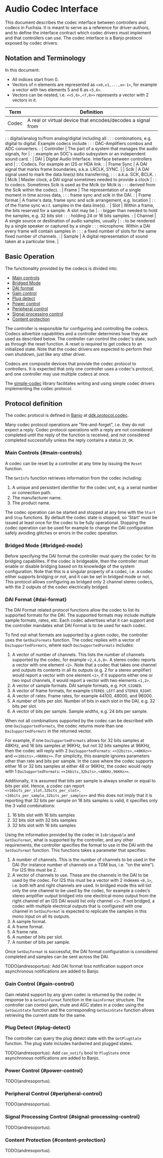 # Audio Codec Interface

This document describes the codec interface between controllers and codecs in
Fuchsia. It is meant to serve as a reference for driver-authors, and to define
the interface contract which codec drivers must implement and that controllers
can use. The codec interface is a Banjo protocol exposed by codec drivers.

## Notation and Terminology

In this document:

-   All indices start from 0.
-   Vectors of n elements are represented as `<x0,x1,...,xn-1>`, for example a
    vector with two elements 5 and 6 as `<5,6>`.
-   Vectors can be nested, i.e. `<<5,6>,<7,8>>` represents a vector with 2
    vectors in it.

| Term         | Definition                                                     |
| ----------   | -------------------------------------------------------------- |
| Codec        | A real or virtual device that encodes/decodes a signal from    |
:              : digital/analog to/from analog/digital including all            :
:              : combinations, e.g. digital to digital. Example codecs include  :
:              : DAC-Amplifiers combos and ADC converters.                      :
| Controller   | The part of a system that manages the audio signals, for       |
:              : example an SOC's audio subsystem or an independent sound card. :
| DAI          | Digital Audio Interface. Interface between controllers and     |
:              : Codecs. For example an I2S or HDA link.                        :
| Frame Sync   | A DAI signal that marks frame boundaries, a.k.a. LRCLK, SYNC.  |
| Sclk         | A DAI signal used to mark the data line(s) bits transferring,  :
:              : a.k.a. SCK, BCLK.                                              :
| Mclk         | Master clock, a DAI signal sometimes needed to provide a clock |
:              : to codecs. Sometimes Sclk is used as the Mclk (or Mclk is      :
:              : derived from the Sclk within the codec).                       :
| Frame        | The representation of a single moment in time across data,     :
:              : frame sync and sclk in the DAI.                                :
| Frame format | A frame's data, frame sync and sclk arrangement, e.g. location |
:              : of the frame sync w.r.t. samples in the data line(s).          :
| Slot         | Within a frame, the bits reserved for a sample. A slot may be  |
:              : bigger than needed to hold the samples, e.g. 32 bits slot      :
:              : holding 24 or 16 bits samples.                                 :
| Channel      | A single source or destination of audio samples, usually       |
:              : to be rendered by a single speaker or captured by a single     :
:              : microphone. Within a DAI every frame will contain samples in   :
:              : a fixed number of slots for the same fixed number of channels. :
| Sample       | A digital representation of sound taken at a particular time.  |

## Basic Operation

The functionality provided by the codecs is divided into:

-   [Main controls](#main-controls)
-   [Bridged Mode](#bridged-mode)
-   [DAI format](#dai-format)
-   [Gain control](#gain-control)
-   [Plug detect](#plug-detect)
-   [Power control](#power-control)
-   [Peripheral control](#peripheral-control)
-   [Signal processing control](#signal-processing-control)
-   [Content protection](#content-protection)

The controller is responsible for configuring and controlling the codecs. Codecs
advertize capabilities and a controller determines how they are used as
described below. The controller can control the codec's state, such as through the
reset function. A reset is required to get codecs to an initialized state.
Note that the codec drivers are expected to perform their own shutdown, just like
any other driver.

Codecs are composite devices that provide the codec protocol to controllers. It
is expected that only one controller uses a codec's protocol, and one controller
may use multiple codecs at once.

The [simple-codec](/src/media/audio/lib/simple-codec/README.md) library facilitates
writing and using simple codec drivers implementing the codec protocol.

## Protocol definition

The codec protocol is defined in [Banjo](/docs/development/drivers/banjo-tutorial.md) at
[ddk.protocol.codec](/sdk/banjo/ddk.protocol.codec/codec.banjo).

Many codec protocol operations are "fire-and-forget", i.e. they do not expect a
reply. Codec protocol operations with a reply are not considered completed until
the reply of the function is received, and not considered completed successfully
unless the reply contains a status `ZX_OK`.

### Main Controls {#main-controls}

A codec can be reset by a controller at any time by issuing the `Reset`
function.

The `GetInfo` function retrieves information from the codec including:

1.  A unique and persistent identifier for the codec unit, e.g. a serial number
    or connection path.
1.  The manufacturer name.
1.  The product name.

The codec operation can be started and stopped at any time with the `Start` and
`Stop` functions. By default the codec state is stopped, so 'Start' must be
issued at least once for the codec to be fully operational. Stopping the codec
operation can be used for example to change the DAI configuration safely avoiding
glitches or errors in the codec operation.

### Bridged Mode {#bridged-mode}

Before specifying the DAI format the controller must query the codec for its
bridging capabilites. If the codec is bridgeable, then the controller must
enable or disable bridging based on its knowledge of the system configuration.
Note that this is a singular property of a codec, i.e. a codec either supports
bridging or not, and it can be set in bridged mode or not. This protocol allows
configuring as bridged only 2 channel stereo codecs, with the 2 outputs of the
codec electrically bridged.

### DAI Format {#dai-format}

The DAI Format related protocol functions allow the codec to list its supported
formats for the DAI. The supported formats may include multiple sample formats,
rates, etc. Each codec advertises what it can support and the controller
mandates what DAI Format is to be used for each codec.

To find out what formats are supported by a given codec, the controller uses the
`GetDaiFormats` function. The codec replies with a vector of
`DaiSupportedFormats`, where each `DaiSupportedFormats` includes:

1.  A vector of number of channels. This lists the number of channels supported
    by the codec, for example `<2,4,6,8>`. A stereo codec reports a vector with
    one element `<2>`. Note that a codec that takes one channel and outputs its
    contents in all its outputs (e.g. 2 for a stereo amplifier) would report a
    vector with one element `<1>`, if it supports either one or two input
    channels, it would report a vector with two elements `<1,2>`.
2.  A vector of sample formats. DAI sample formats, e.g. `PCM_SIGNED`.
3.  A vector of frame formats, for example `STEREO_LEFT` and `STEREO_RIGHT`.
4.  A vector of rates. Frame rates, for example 44100, 48000, and 96000.
5.  A number of bits per slot. Number of bits in each slot in the DAI,
    e.g. 32 bits per slot.
6.  A vector of bits per sample. Sample widths, e.g. 24 bits per sample.

When not all combinations supported by the codec can be described with one
`DaiSupportedFormats`, the codec returns more than one `DaiSupportedFormats` in
the returned vector.

For example, if one `DaiSupportedFormats` allows for 32 bits samples at 48KHz,
and 16 bits samples at 96KHz, but not 32 bits samples at 96KHz, then the codec
will reply with 2 `DaiSupportedFormats`: `<<32bits>,<48KHz>>` and
`<<16bits>,<96KHz>>`. For simplicity, this example ignores parameters other than
rate and bits per sample. In the case where the codec supports either 16 or 32
bits samples at either 48 or 96KHz, the codec would reply with 1
`DaiSupportedFormats`: `<<16bits,32bits>,<48KHz,96KHz>>`.

Additionally, it is assumed that bits per sample is always smaller or equal to
bits per slot. Hence, a codec can report
`<<16bits_per_slot,32bits_per_slot>,<16bits_per_sample,32bits_per_sample>>`
and this does not imply that it is reporting that 32 bits per sample on 16 bits
samples is valid, it specifies only the 3 valid combinations:

1.  16 bits slot with 16 bits samples
2.  32 bits slot with 32 bits samples
3.  32 bits slot with 16 bits samples

Using the information provided by the codec in `IsBridgeable` and
`GetDaiFormat`, what is supported by the controller, and any other requirements,
the controller specifies the format to use in the DAI with the `SetDaiFormat`
function. This functions takes a parameter that specifies:

1.  A number of channels. This is the number of channels to be used in the DAI
    (for instance number of channels on a TDM bus, i.e. "on the wire"). For I2S
    this must be 2.
2.  A vector of channels to use. These are the channels in the DAI to be used by
    the codec. For I2S this must be a vector with 2 indexes `<0,1>`, i.e. both
    left and right channels are used. In bridged mode this will list only the
    one channel to be used by the codec, for example a codec’s stereo amplifier
    output bridged into one electrical mono output from the right channel of an
    I2S DAI would list only channel `<1>`. If not bridged, a codec with multiple
    electrical outputs that is configured with one channel in `SetDaiFormat` is
    expected to replicate the samples in this mono input on all its outputs.
3.  A sample format.
4.  A frame format.
5.  A frame rate.
6.  A number of bits per slot.
7.  A number of bits per sample.

Once `SetDaiFormat` is successful, the DAI format configuration is considered
completed and samples can be sent across the DAI.

TODO(andresoportus): Add DAI format loss notification support once asynchronous
notifications are added to Banjo.

### Gain Control {#gain-control}

Gain related support by any given codec is returned by the codec in response to
a `GetGainFormat` function in the `GainFormat` structure. The controller can
control gain, mute and AGC states in a codec using the `SetGainState` function
and the corresponding `GetGainState` function allows retrieving the current
state for the same.

### Plug Detect {#plug-detect}

The controller can query the plug detect state with the `GetPlugState` function.
The plug state includes hardwired and plugged states.

TODO(andresoportus): Add `can_notify` bool to `PlugState` once asynchronous
notifications are added to Banjo.

### Power Control {#power-control}

TODO(andresoportus).

### Peripheral Control {#peripheral-control}

TODO(andresoportus).

### Signal Processing Control {#signal-processing-control}

TODO(andresoportus).

### Content Protection {#content-protection}

TODO(andresoportus).
